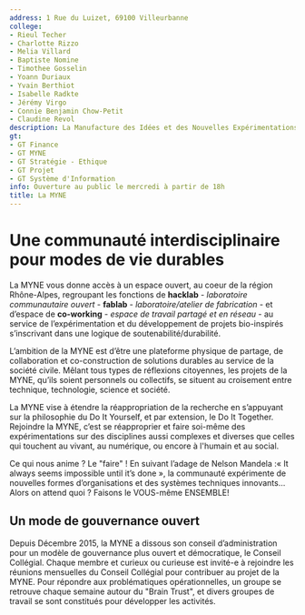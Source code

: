 ```yaml
---
address: 1 Rue du Luizet, 69100 Villeurbanne
college:
- Rieul Techer
- Charlotte Rizzo
- Melia Villard
- Baptiste Nomine
- Timothee Gosselin
- Yoann Duriaux
- Yvain Berthiot
- Isabelle Radkte
- Jérémy Virgo
- Connie Benjamin Chow-Petit
- Claudine Revol
description: La Manufacture des Idées et des Nouvelles Expérimentations
gt:
- GT Finance
- GT MYNE
- GT Stratégie - Ethique
- GT Projet
- GT Système d'Information
info: Ouverture au public le mercredi à partir de 18h
title: La MYNE
---
```


# Une communauté interdisciplinaire pour modes de vie durables

La MYNE vous donne accès à un espace ouvert, au coeur de la région Rhône-Alpes, regroupant les fonctions de **hacklab** - *laboratoire communautaire ouvert* - **fablab** - *laboratoire/atelier de fabrication* - et d’espace de **co-working** - *espace de travail partagé et en réseau* - au service de l’expérimentation et du développement de projets bio-inspirés s’inscrivant dans une logique de soutenabilité/durabilité.

L’ambition de la MYNE est d’être une plateforme physique de partage, de collaboration et co-construction de solutions durables au service de la société civile. Mêlant tous types de réflexions citoyennes, les projets de la MYNE, qu’ils soient personnels ou collectifs, se situent au croisement entre technique, technologie, science et société.

La MYNE vise à étendre la réappropriation de la recherche en s’appuyant sur la philosophie du Do It Yourself, et par extension, le Do It Together. Rejoindre la MYNE, c’est se réapproprier et faire soi-même des expérimentations sur des disciplines aussi complexes et diverses que celles qui touchent au vivant, au numérique, ou encore à l'humain et au social.

Ce qui nous anime ? Le "faire" ! En suivant l’adage de Nelson Mandela :« It always seems impossible until it’s done », la communauté expérimente de nouvelles formes d’organisations et des systèmes techniques innovants… Alors on attend quoi ? Faisons le VOUS-même ENSEMBLE!

## Un mode de gouvernance ouvert

Depuis Décembre 2015, la MYNE a dissous son conseil d’administration pour un modèle de gouvernance plus ouvert et démocratique, le Conseil Collégial. Chaque membre et curieux ou curieuse est invité-e à rejoindre les réunions mensuelles du Conseil Collégial pour contribuer au projet de la MYNE. Pour répondre aux problématiques opérationnelles, un groupe se retrouve chaque semaine autour du "Brain Trust", et divers groupes de travail se sont constitués pour développer les activités.
